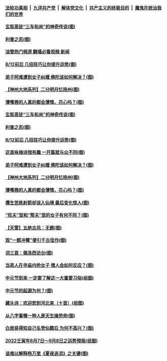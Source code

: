 ####  [法轮功真相](../../../../basic/blob/master/README.md?t=08141831) &nbsp;|&nbsp; [九评共产党](../../../../9ping.md/blob/master/README.md?t=08141831) &nbsp;|&nbsp; [解体党文化](../../../../jtdwh.md/blob/master/README.md?t=08141831)  &nbsp;|&nbsp; [共产主义的终极目的](../../../../gczydzjmd.md/blob/master/README.md?t=08141831) &nbsp;|&nbsp; [魔鬼在统治我们的世界](../../../../mgztzwmdsj.md/blob/master/README.md?t=08141831) 

#### [玄奘高徒“三车和尚”的神奇传说(图)](../pages/p7/1013958.md?t=08141831) 

#### [利害之忍(图)](../pages/p7/1014057.md?t=08141831) 

#### [油管热门频道 翻墙必看视频 新闻](http://45.76.130.85:81/youtube.html?08141831)

#### [8/12前后 几招技巧让你提升运势(图)](../pages/p7/1014214.md?t=08141831) 

#### [弟子阿难遭到女子纠缠 佛陀该如何解决？(图)](../pages/p7/1013961.md?t=08141831) 

#### [【神州大地系列】二分明月忆扬州(图)](../pages/p7/1013201.md?t=08141831) 

#### [薄嘴唇的人真的都会薄情、花心吗？(图)](../pages/p7/1012791.md?t=08141831) 

#### [玄奘高徒“三车和尚”的神奇传说(图)](../pages/p7/1013958.md?t=08141831) 

#### [利害之忍(图)](../pages/p7/1014057.md?t=08141831) 

#### [8/12前后 几招技巧让你提升运势(图)](../pages/p7/1014214.md?t=08141831) 

#### [这首咏梅诗很有趣 一开篇就与众不同(图)](../pages/p7/1013707.md?t=08141831) 

#### [弟子阿难遭到女子纠缠 佛陀该如何解决？(图)](../pages/p7/1013961.md?t=08141831) 

#### [【神州大地系列】二分明月忆扬州(图)](../pages/p7/1013201.md?t=08141831) 

#### [薄嘴唇的人真的都会薄情、花心吗？(图)](../pages/p7/1012791.md?t=08141831) 

#### [儒生苦练射箭却误入仙境 最后变化惊人(图)](../pages/p7/1013649.md?t=08141831) 

#### [“旺夫”型和“帮夫”型的女子有何不同？(图)](../pages/p7/1012736.md?t=08141831) 

#### [【天雪】五绝古风：无题(图)](../pages/p7/1014144.md?t=08141831) 

#### [观“一鹤冲霄”便引千古佳作(图)](../pages/p7/1014003.md?t=08141831) 

#### [词三首：佩洛西访台(图)](../pages/p7/1014004.md?t=08141831) 

#### [当恶人在寺庙内抢女子 僧人会如何反应？(图)](../pages/p7/1013616.md?t=08141831) 

#### [中元节到来 一定要了解这一大重要习俗(组图)](../pages/p7/1014043.md?t=08141831) 

#### [中元节的起源为何？(图)](../pages/p7/1014040.md?t=08141831) 

#### [藏头诗：欢迎您到河北来（十首）(组图)](../pages/p7/1013907.md?t=08141831) 

#### [从八字看哪一种人是天生操劳命(图)](../pages/p7/1012782.md?t=08141831) 

#### [白居易得知自己名登仙籍后 为何不高兴？(图)](../pages/p7/1013909.md?t=08141831) 

#### [2022壬寅年8月7日～9月8日之运势预报(组图)](../pages/p7/1013902.md?t=08141831) 

#### [谈难以解释杨万里《夏夜追凉》之关键(图)](../pages/p7/1013705.md?t=08141831) 

<img src='http://gfw-breaker.win/goodnews/indexes/p7.md' width='0px' height='0px'/>
